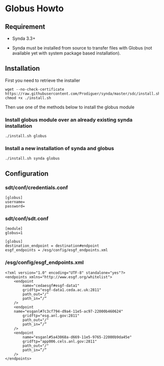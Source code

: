 # Globus Howto

## Requirement

* Synda 3.3+

* Synda must be installed from source to transfer files with Globus
(not available yet with system package based installation).

## Installation

First you need to retrieve the installer

    wget --no-check-certificate https://raw.githubusercontent.com/Prodiguer/synda/master/sdc/install.sh
    chmod +x ./install.sh

Then use one of the methods below to install the globus module

### Install globus module over an already existing synda installation

    ./install.sh globus

### Install a new installation of synda and globus

    ./install.sh synda globus

## Configuration

### sdt/conf/credentials.conf

    [globus]
    username=
    password=

### sdt/conf/sdt.conf

    [module]
    globus=1

    [globus]
    destination_endpoint = destination#endpoint
    esgf_endpoints = /esg/config/esgf_endpoints.xml

### /esg/config/esgf_endpoints.xml

    <?xml version="1.0" encoding="UTF-8" standalone="yes"?>
    <endpoints xmlns="http://www.esgf.org/whitelist">
        <endpoint
            name="cedaesgf#esgf-data1"
            gridftp="esgf-data1.ceda.ac.uk:2811"
            path_out="/"
            path_in=”/”
        />
        <endpoint
        name="esganl#7c3cf794-d9a4-11e5-ac97-22000b460624"
            gridftp="esg.anl.gov:2811"
            path_out="/"
            path_in=”/”
        />
        <endpoint
            name="esganl#5a43068a-d669-11e5-9765-22000b9da45e"
            gridftp="app006.cels.anl.gov:2811"
            path_out="/"
            path_in=”/”
        />
    </endpoints>
